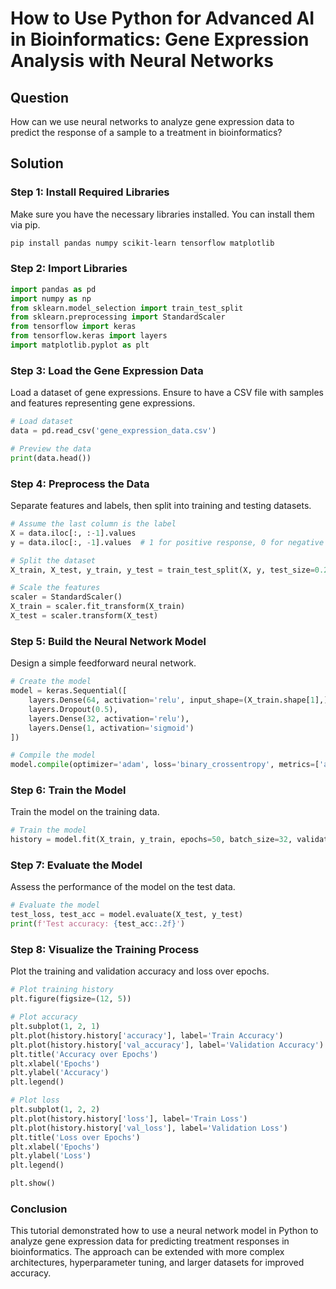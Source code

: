 # How to Use Python for Advanced AI in Bioinformatics: Gene Expression Analysis with Neural Networks

## Question
How can we use neural networks to analyze gene expression data to predict the response of a sample to a treatment in bioinformatics?

## Solution

### Step 1: Install Required Libraries
Make sure you have the necessary libraries installed. You can install them via pip.

```bash
pip install pandas numpy scikit-learn tensorflow matplotlib
```

### Step 2: Import Libraries

```python
import pandas as pd
import numpy as np
from sklearn.model_selection import train_test_split
from sklearn.preprocessing import StandardScaler
from tensorflow import keras
from tensorflow.keras import layers
import matplotlib.pyplot as plt
```

### Step 3: Load the Gene Expression Data

Load a dataset of gene expressions. Ensure to have a CSV file with samples and features representing gene expressions.

```python
# Load dataset
data = pd.read_csv('gene_expression_data.csv')

# Preview the data
print(data.head())
```

### Step 4: Preprocess the Data

Separate features and labels, then split into training and testing datasets.

```python
# Assume the last column is the label
X = data.iloc[:, :-1].values
y = data.iloc[:, -1].values  # 1 for positive response, 0 for negative

# Split the dataset
X_train, X_test, y_train, y_test = train_test_split(X, y, test_size=0.2, random_state=42)

# Scale the features
scaler = StandardScaler()
X_train = scaler.fit_transform(X_train)
X_test = scaler.transform(X_test)
```

### Step 5: Build the Neural Network Model

Design a simple feedforward neural network.

```python
# Create the model
model = keras.Sequential([
    layers.Dense(64, activation='relu', input_shape=(X_train.shape[1],)),
    layers.Dropout(0.5),
    layers.Dense(32, activation='relu'),
    layers.Dense(1, activation='sigmoid')
])

# Compile the model
model.compile(optimizer='adam', loss='binary_crossentropy', metrics=['accuracy'])
```

### Step 6: Train the Model

Train the model on the training data.

```python
# Train the model
history = model.fit(X_train, y_train, epochs=50, batch_size=32, validation_split=0.2)
```

### Step 7: Evaluate the Model

Assess the performance of the model on the test data.

```python
# Evaluate the model
test_loss, test_acc = model.evaluate(X_test, y_test)
print(f'Test accuracy: {test_acc:.2f}')
```

### Step 8: Visualize the Training Process

Plot the training and validation accuracy and loss over epochs.

```python
# Plot training history
plt.figure(figsize=(12, 5))

# Plot accuracy
plt.subplot(1, 2, 1)
plt.plot(history.history['accuracy'], label='Train Accuracy')
plt.plot(history.history['val_accuracy'], label='Validation Accuracy')
plt.title('Accuracy over Epochs')
plt.xlabel('Epochs')
plt.ylabel('Accuracy')
plt.legend()

# Plot loss
plt.subplot(1, 2, 2)
plt.plot(history.history['loss'], label='Train Loss')
plt.plot(history.history['val_loss'], label='Validation Loss')
plt.title('Loss over Epochs')
plt.xlabel('Epochs')
plt.ylabel('Loss')
plt.legend()

plt.show()
```

### Conclusion
This tutorial demonstrated how to use a neural network model in Python to analyze gene expression data for predicting treatment responses in bioinformatics. The approach can be extended with more complex architectures, hyperparameter tuning, and larger datasets for improved accuracy.